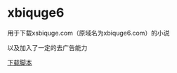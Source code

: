 # xbiquge6

用于下载xsbiquge.com（原域名为xbiquge6.com）的小说

以及加入了一定的去广告能力

[下载脚本](https://yyhhenry.github.io/xbiquge6/main.user.js)